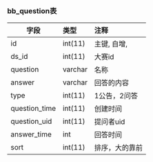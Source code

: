 ### bb_question表
  
| 字段        | 类型 |    注释 |
| -------- |:------|:------|
|id| int(11) |   主键, 自增, |  
| ds_id | int(11) |   大赛id |  
| question | varchar |   名称 |  
| answer | varchar |  回答的内容 |  
| type | int(11) |   1公告，2问答 |  
| question_time | int(11) |   创建时间 |  
| question_uid | int(11) |  提问者uid |  
|answer_time| int |   回答时间 |  
|sort| int(11) |   排序，大的靠前 |  

